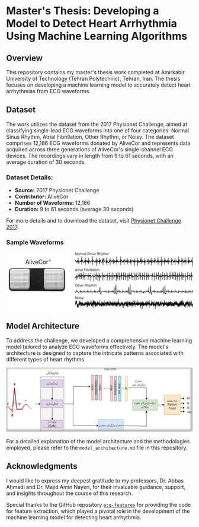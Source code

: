 # Master's Thesis: Developing a Model to Detect Heart Arrhythmia Using Machine Learning Algorithms

## Overview
This repository contains my master's thesis work completed at Amirkabir University of Technology (Tehran Polytechnic), Tehran, Iran. The thesis focuses on developing a machine learning model to accurately detect heart arrhythmias from ECG waveforms.

## Dataset
The work utilizes the dataset from the 2017 Physionet Challenge, aimed at classifying single-lead ECG waveforms into one of four categories: Normal Sinus Rhythm, Atrial Fibrillation, Other Rhythm, or Noisy. The dataset comprises 12,186 ECG waveforms donated by AliveCor and represents data acquired across three generations of AliveCor's single-channel ECG devices. The recordings vary in length from 9 to 61 seconds, with an average duration of 30 seconds.

### Dataset Details:
- **Source:** 2017 Physionet Challenge
- **Contributor:** AliveCor
- **Number of Waveforms:** 12,186
- **Duration:** 9 to 61 seconds (average 30 seconds)

For more details and to download the dataset, visit [Physionet Challenge 2017](https://www.physionet.org/content/challenge-2017/1.0.0/training2017.zip).

### Sample Waveforms
![ECG Waveform Samples](./images/waveform_examples.png)

## Model Architecture
To address the challenge, we developed a comprehensive machine learning model tailored to analyze ECG waveforms effectively. The model's architecture is designed to capture the intricate patterns associated with different types of heart rhythms.

![Model Architecture](./images/model.png)

For a detailed explanation of the model architecture and the methodologies employed, please refer to the `model_architecture.md` file in this repository.

## Acknowledgments
I would like to express my deepest gratitude to my professors, Dr. Abbas Ahmadi and Dr. Majid Amin Nayeri, for their invaluable guidance, support, and insights throughout the course of this research.


Special thanks to the GitHub repository [`ecg-features`](https://github.com/Seb-Good/ecg-features) for providing the code for feature extraction, which played a pivotal role in the development of the machine learning model for detecting heart arrhythmia.


